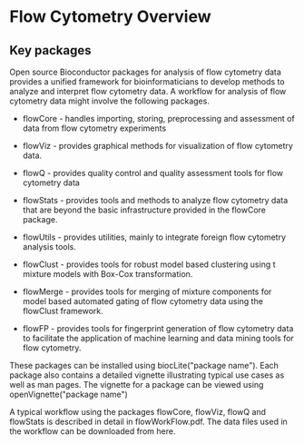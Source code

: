 Flow Cytometry Overview
=======================

Key packages
------------


Open source Bioconductor packages for analysis of flow cytometry data
provides a unified framework for bioinformaticians to develop methods
to analyze and interpret flow cytometry data. A workflow for analysis
of flow cytometry data might involve the following packages.

* flowCore - handles importing, storing, preprocessing and assessment
  of data from flow cytometry experiments
  
* flowViz - provides graphical methods for visualization of flow
  cytometry data.
  
* flowQ - provides quality control and quality assessment tools for
  flow cytometry data
  
* flowStats - provides tools and methods to analyze flow cytometry
  data that are beyond the basic infrastructure provided in the
  flowCore package.
  
* flowUtils - provides utilities, mainly to integrate foreign flow
  cytometry analysis tools.
  
* flowClust - provides tools for robust model based clustering using t
  mixture models with Box-Cox transformation.
  
* flowMerge - provides tools for merging of mixture components for
  model based automated gating of flow cytometry data using the
  flowClust framework.
  
* flowFP - provides tools for fingerprint generation of flow cytometry
  data to facilitate the application of machine learning and data
  mining tools for flow cytometry.

These packages can be installed using biocLite("package name"). Each
package also contains a detailed vignette illustrating typical use
cases as well as man pages. The vignette for a package can be viewed
using openVignette("package name")

A typical workflow using the packages flowCore, flowViz, flowQ and
flowStats is described in detail in flowWorkFlow.pdf. The data files
used in the workflow can be downloaded from here.
